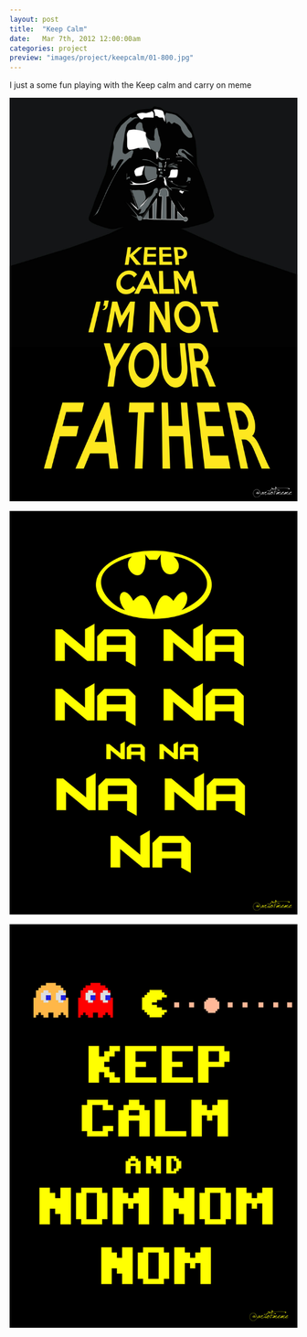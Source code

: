 ```yaml
---
layout: post
title:  "Keep Calm"
date: 	Mar 7th, 2012 12:00:00am
categories: project
preview: "images/project/keepcalm/01-800.jpg"
---
```

I just a some fun playing with the Keep calm and carry on meme

![Keep Calm I'n not your father](/images/project/keepcalm/01.jpg)

![NA NA NA NA NA NA ](/images/project/keepcalm/03.jpg)

![Keep calm and nom nom nom](/images/project/keepcalm/05.jpg)